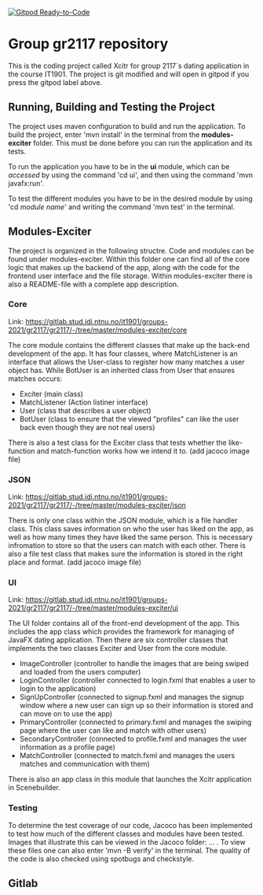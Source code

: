 [![Gitpod Ready-to-Code](https://img.shields.io/badge/Gitpod-Ready--to--Code-blue?logo=gitpod)](https://gitlab.stud.idi.ntnu.no/it1901/groups-2021/gr2117/gr2117)

# Group gr2117 repository
This is the coding project called Xcitr for group 2117´s dating application in the course IT1901. The project is git modified and will open in gitpod if you press the gitpod label above.

## Running, Building and Testing the Project
The project uses maven configuration to build and run the application. To build the project, enter 'mvn install' in the terminal from the **modules-exciter** folder. This must be done before you can run the application and its tests.

To run the application you have to be in the **ui** module, which can be *accessed* by using the command 'cd ui', and then using the command 'mvn javafx:run'.

To test the different modules you have to be in the desired module by using  'cd *module name*' and writing the command 'mvn test' in the terminal. 

## Modules-Exciter
The project is organized in the following structre. Code and modules can be found under modules-exciter. Within this folder one can find all of the core logic that makes up the backend of the app, along with the code for the frontend user interface and the file storage. Within modules-exciter there is also a README-file with a complete app description.

### Core
Link: https://gitlab.stud.idi.ntnu.no/it1901/groups-2021/gr2117/gr2117/-/tree/master/modules-exciter/core

The core module contains the different classes that make up the back-end development of the app. It has four classes, where MatchListener is an interface that allows the User-class to register how many matches a user object has. While BotUser is an inherited class from User that ensures matches occurs:
- Exciter (main class)
- MatchListener (Action listiner interface)
- User (class that describes a user object)
- BotUser (class to ensure that the viewed "profiles" can like the user back even though they are not real users)

There is also a test class for the Exciter class that tests whether the like-function and match-function works how we intend it to. 
(add jacoco image file)

### JSON
Link: https://gitlab.stud.idi.ntnu.no/it1901/groups-2021/gr2117/gr2117/-/tree/master/modules-exciter/json

There is only one class within the JSON module, which is a file handler class. This class saves information on who the user has liked on the app, as well as how many times they have liked the same person. This is necessary infromation to store so that the users can match with each other. There is also a file test class that makes sure the information is stored in the right place and format. 
(add jacoco image file)

### UI
Link: https://gitlab.stud.idi.ntnu.no/it1901/groups-2021/gr2117/gr2117/-/tree/master/modules-exciter/ui

The UI folder contains all of the front-end development of the app. This includes the app class which provides the framework for managing of JavaFX dating application. Then there are six controller classes that implements the two classes Exciter and User from the core module. 
- ImageController (controller to handle the images that are being swiped and loaded from the users computer)
- LoginController (controller connected to login.fxml that enables a user to login to the application)
- SignUpController (connected to signup.fxml and manages the signup window where a new user can sign up so their information is stored and can move on to use the app)
- PrimaryController (connected to primary.fxml and manages the swiping page where the user can like and match with other users)
- SecondaryController (connected to profile.fxml and manages the user information as a profile page)
- MatchController (connected to match.fxml and manages the users matches and communication with them)

There is also an app class in this module that launches the Xcitr application in Scenebuilder. 

### Testing
To determine the test coverage of our code, Jacoco has been implemented to test how much of the different classes and modules have been tested. Images that illustrate this can be viewed in the Jacoco folder: ... . To view these files one can also enter 'mvn -B verify' in the terminal. The quality of the code is also checked using spotbugs and checkstyle. 


## Gitlab



